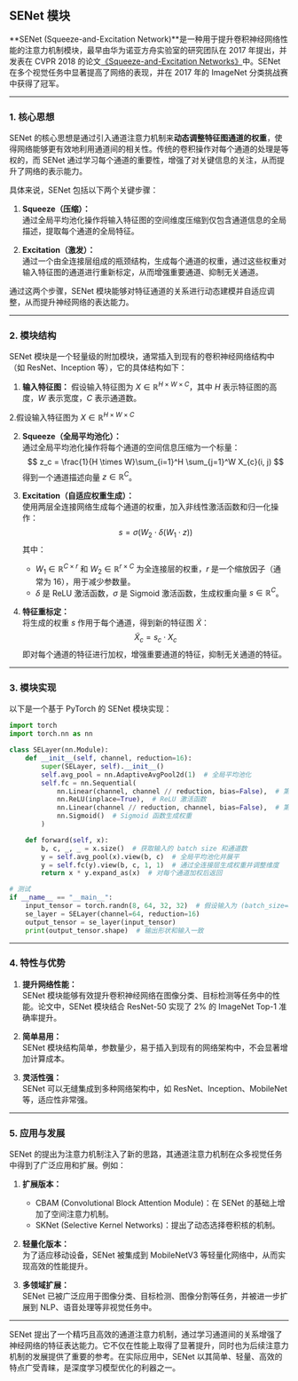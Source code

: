 ## SENet 模块

**SENet (Squeeze-and-Excitation Network)**是一种用于提升卷积神经网络性能的注意力机制模块，最早由华为诺亚方舟实验室的研究团队在 2017 年提出，并发表在 CVPR 2018 的论文[《Squeeze-and-Excitation Networks》](https://arxiv.org/abs/1709.01507)中。SENet 在多个视觉任务中显著提高了网络的表现，并在 2017 年的 ImageNet 分类挑战赛中获得了冠军。

---

### 1. 核心思想

SENet 的核心思想是通过引入通道注意力机制来**动态调整特征图通道的权重**，使得网络能够更有效地利用通道间的相关性。传统的卷积操作对每个通道的处理是等权的，而 SENet 通过学习每个通道的重要性，增强了对关键信息的关注，从而提升了网络的表示能力。

具体来说，SENet 包括以下两个关键步骤：

1. **Squeeze（压缩）：**  
   通过全局平均池化操作将输入特征图的空间维度压缩到仅包含通道信息的全局描述，提取每个通道的全局特征。

2. **Excitation（激发）：**  
   通过一个由全连接层组成的瓶颈结构，生成每个通道的权重，通过这些权重对输入特征图的通道进行重新标定，从而增强重要通道、抑制无关通道。

通过这两个步骤，SENet 模块能够对特征通道的关系进行动态建模并自适应调整，从而提升神经网络的表达能力。

---

### 2. 模块结构

SENet 模块是一个轻量级的附加模块，通常插入到现有的卷积神经网络结构中（如 ResNet、Inception 等），它的具体结构如下：

1. **输入特征图：** 假设输入特征图为 $X \in \mathbb{R}^{H \times W \times C}$，其中 $H$ 表示特征图的高度，$W$ 表示宽度，$C$ 表示通道数。


2.假设输入特征图为 $X \in \mathbb{R}^{H \times W \times C}$


2. **Squeeze（全局平均池化）：**  
   通过全局平均池化操作将每个通道的空间信息压缩为一个标量：  
$$
   z_c = \frac{1}{H \times W}\sum_{i=1}^H \sum_{j=1}^W X_{c}(i, j)
$$
   得到一个通道描述向量 $z \in \mathbb{R}^C$。

3. **Excitation（自适应权重生成）：**  
   使用两层全连接网络生成每个通道的权重，加入非线性激活函数和归一化操作：
$$
   s = \sigma (W_2 \cdot \delta(W_1 \cdot z))
$$
   其中：
   - $W_1 \in \mathbb{R}^{C \times r}$ 和 $W_2 \in \mathbb{R}^{r \times C}$ 为全连接层的权重，$r$ 是一个缩放因子（通常为 16），用于减少参数量。
   - $\delta$ 是 ReLU 激活函数，$\sigma$ 是 Sigmoid 激活函数，生成权重向量 $s \in \mathbb{R}^C$。

4. **特征重标定：**  
   将生成的权重 $s$ 作用于每个通道，得到新的特征图 $\tilde{X}$：  
$$
   \tilde{X}_c = s_c \cdot X_c
$$
   即对每个通道的特征进行加权，增强重要通道的特征，抑制无关通道的特征。

---

### 3. 模块实现

以下是一个基于 PyTorch 的 SENet 模块实现：

```python
import torch
import torch.nn as nn

class SELayer(nn.Module):
    def __init__(self, channel, reduction=16):
        super(SELayer, self).__init__()
        self.avg_pool = nn.AdaptiveAvgPool2d(1)  # 全局平均池化
        self.fc = nn.Sequential(
            nn.Linear(channel, channel // reduction, bias=False),  # 第一个全连接层
            nn.ReLU(inplace=True),  # ReLU 激活函数
            nn.Linear(channel // reduction, channel, bias=False),  # 第二个全连接层
            nn.Sigmoid()  # Sigmoid 函数生成权重
        )

    def forward(self, x):
        b, c, _, _ = x.size()  # 获取输入的 batch size 和通道数
        y = self.avg_pool(x).view(b, c)  # 全局平均池化并展平
        y = self.fc(y).view(b, c, 1, 1)  # 通过全连接层生成权重并调整维度
        return x * y.expand_as(x)  # 对每个通道加权后返回

# 测试
if __name__ == "__main__":
    input_tensor = torch.randn(8, 64, 32, 32)  # 假设输入为 (batch_size=8, channels=64, height=32, width=32)
    se_layer = SELayer(channel=64, reduction=16)
    output_tensor = se_layer(input_tensor)
    print(output_tensor.shape)  # 输出形状和输入一致
```

---

### 4. 特性与优势

1. **提升网络性能：**  
   SENet 模块能够有效提升卷积神经网络在图像分类、目标检测等任务中的性能。论文中，SENet 模块结合 ResNet-50 实现了 2% 的 ImageNet Top-1 准确率提升。

2. **简单易用：**  
   SENet 模块结构简单，参数量少，易于插入到现有的网络架构中，不会显著增加计算成本。

3. **灵活性强：**  
   SENet 可以无缝集成到多种网络架构中，如 ResNet、Inception、MobileNet 等，适应性非常强。

---

### 5. 应用与发展

SENet 的提出为注意力机制注入了新的思路，其通道注意力机制在众多视觉任务中得到了广泛应用和扩展。例如：

1. **扩展版本：**  
   - CBAM (Convolutional Block Attention Module)：在 SENet 的基础上增加了空间注意力机制。  
   - SKNet (Selective Kernel Networks)：提出了动态选择卷积核的机制。

2. **轻量化版本：**  
   为了适应移动设备，SENet 被集成到 MobileNetV3 等轻量化网络中，从而实现高效的性能提升。

3. **多领域扩展：**  
   SENet 已被广泛应用于图像分类、目标检测、图像分割等任务，并被进一步扩展到 NLP、语音处理等非视觉任务中。

---



SENet 提出了一个精巧且高效的通道注意力机制，通过学习通道间的关系增强了神经网络的特征表达能力。它不仅在性能上取得了显著提升，同时也为后续注意力机制的发展提供了重要的参考。在实际应用中，SENet 以其简单、轻量、高效的特点广受青睐，是深度学习模型优化的利器之一。




